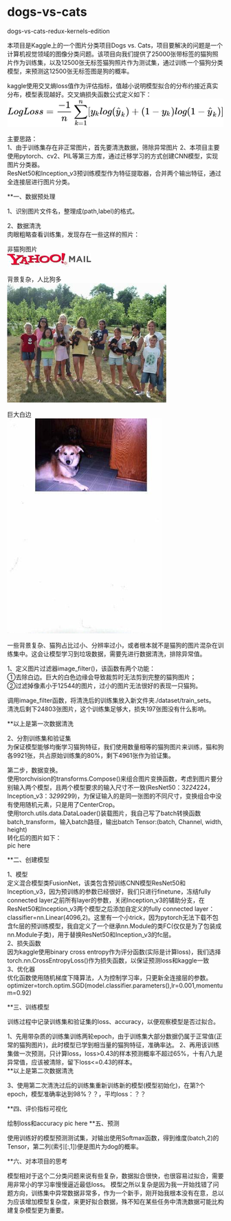 # dogs-vs-cats
dogs-vs-cats-redux-kernels-edition

本项目是Kaggle上的一个图片分类项目Dogs vs. Cats，项目要解决的问题是一个计算机视觉领域的图像分类问题。该项目向我们提供了25000张带标签的猫狗照片作为训练集，以及12500张无标签猫狗照片作为测试集，通过训练一个猫狗分类模型，来预测这12500张无标签图是狗的概率。  

kaggle使用交叉熵loss值作为评估指标，值越小说明模型拟合的分布约接近真实分布，模型表现越好。交叉熵损失函数公式定义如下：  
![](picture/equation.svg)

主要思路：  
1、由于训练集存在非正常图片，首先要清洗数据，筛除异常图片
2、本项目主要使用pytorch、cv2、PIL等第三方库，通过迁移学习的方式创建CNN模型，实现图片分类器。  
	ResNet50和Inception_v3预训练模型作为特征提取器，合并两个输出特征，通过全连接层进行图片分类。  
	
**一、数据预处理  

1、识别图片文件名，整理成(path,label)的格式。  

2、数据清洗  
肉眼粗略查看训练集，发现存在一些这样的照片：  

非猫狗图片  
![image](picture/dog.4367.jpg)

背景复杂，人比狗多  
![image](picture/dog.6725.jpg)

巨大白边  
![image](picture/dog.9076.jpg)

一些背景复杂、猫狗占比过小、分辨率过小，或者根本就不是猫狗的图片混杂在训练集中。这会让模型学习到垃圾数据，需要先进行数据清洗，排除异常值。  
    
1、定义图片过滤器image_filter()，该函数有两个功能：  
①去除白边。巨大的白色边缘会导致裁剪时无法剪到完整的猫狗图片；  
②过滤掉像素小于12544的图片，过小的图片无法很好的表现一只猫狗。  


调用image_filter函数，将清洗后的训练集放入新文件夹./dataset/train_sets。  
清洗后剩下24803张图片，这个训练集足够大，损失197张图没有什么影响。  

**以上是第一次数据清洗

2、分割训练集和验证集  
为保证模型能够均衡学习猫狗特征，我们使用数量相等的猫狗图片来训练，猫和狗各9921张，共占原始训练集的80%，剩下4961张作为验证集。  
    
第二步，数据变换。  
使用torchvision的transforms.Compose()来组合图片变换函数，考虑到图片要分别输入两个模型，且两个模型要求的输入尺寸不一致(ResNet50：3*224*224，Inception_v3：3*299*299)，为保证输入的是同一张图的不同尺寸，变换组合中没有使用随机元素，只是用了CenterCrop。  
使用torch.utils.data.DataLoader()装载图片，我自己写了batch转换函数batch_transform，输入batch路径，输出batch Tensor:(batch, Channel, width, height)  
转化后的图片如下：  
    pic here
    
**二、创建模型  

1、模型  
定义混合模型类FusionNet，该类包含预训练CNN模型ResNet50和Inception_v3，因为预训练的参数已经很好，我们只进行finetune，冻结fully connected layer之前所有layer的参数，关闭Inception_v3的辅助分支，在ResNet50和Inception_v3两个模型之后添加自定义的fully connected layer：classifier=nn.Linear(4096,2)。这里有一个小trick，因为pytorch无法下载不包含fc层的预训练模型，我自定义了一个继承nn.Module的类FC(仅仅是为了包装成nn.Module子类)，用于替换ResNet50和Inception_v3的fc层。  
2、损失函数  
因为kaggle使用binary cross entropy作为评分函数(实际是计算loss)，我们选择torch.nn.CrossEntropyLoss()作为损失函数，以保证预测loss和kaggle一致  
3、优化器  
优化函数使用随机梯度下降算法，人为控制学习率，只更新全连接层的参数。  
optimizer=torch.optim.SGD(model.classifier.parameters(),lr=0.001,momentum=0.92)  

**三、训练模型  

训练过程中记录训练集和验证集的loss、accuracy，以便观察模型是否过拟合。

1、先用带杂质的训练集训练两轮epoch，由于训练集大部分数据仍属于正常值(正常的猫狗图片)，此时模型已学到相当量的猫狗特征，准确率达。
2、再用该训练集做一次预测，只计算loss，loss>0.43的样本预测概率不超过65%，十有八九是异常值，应该被清除，留下loss<=0.43的样本。  
**以上是第二次数据清洗  

3、使用第二次清洗过后的训练集重新训练新的模型(模型初始化)，在第?个epoch，模型准确率达到98%？？，平均loss：？？

**四、评价指标可视化

绘制loss和accuracy
    pic here
**五、预测

使用训练好的模型预测测试集，对输出使用Softmax函数，得到维度(batch,2)的Tensor，第二列(索引[:,1])便是图片为dog的概率。  
    
**六、对本项目的思考

模型相对于这个二分类问题来说有些复杂，数据拟合很快，也很容易过拟合，需要用非常小的学习率慢慢逼近最低loss。
模型之所以复杂是因为我一开始找错了问题方向，训练集中异常数据非常多，作为一个新手，刚开始我根本没有在意，总以为应该增加模型复杂度，来更好拟合数据，殊不知在某些任务中清洗数据可能比构建复杂模型更为重要。
